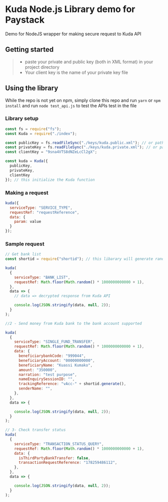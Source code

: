 # Kuda Node.js Library demo for Paystack

Demo for NodeJS wrapper for making secure request to Kuda API

## Getting started

> - paste your private and public key (both in XML format) in your project directory
> - Your client key is the name of your private key file

## Using the library

While the repo is not yet on npm, simply clone this repo and run `yarn` or `npm install` and run `node test_api.js` to test the APIs test in the file

### Library setup

```js
const fs = require("fs");
const Kuda = require("./index");  

const publicKey = fs.readFileSync("./keys/kuda.public.xml"); // or path to your kuda public key
const privateKey = fs.readFileSync("./keys/kuda.private.xml"); // or path to your kuda kuda private key
const clientKey = "9sna4VTS8dNZeLcCl2gX";  

const kuda = Kuda({
  publicKey,
  privateKey,
  clientKey
}); // this initialize the Kuda function
```

### Making a request

```js
kuda({
  serviceType: "SERVICE_TYPE",
  requestRef: "requestReference",
  data: {
    param: value
  }
});
```

### Sample request

```js
// Get bank list
const shortid = require("shortid"); // this libarary will generate random id for you. You can install with `yarn add shortid` or `npm i shortid`. You can use any other random key generatring library of your choice

kuda(
  {
    serviceType: "BANK_LIST",
    requestRef: Math.floor(Math.random() * 1000000000000 + 1),
  },
  data => {
    // data => decrypted response from Kuda API

    console.log(JSON.stringify(data, null, 2));
  }
);

//2 - Send money from Kuda bank to the bank account supported

kuda(
  {
    serviceType: "SINGLE_FUND_TRANSFER",
    requestRef: Math.floor(Math.random() * 1000000000000 + 1),
    data: {
      beneficiarybankCode: "999044",
      beneficiaryAccount: "00000000000",
      beneficiaryName: "Kuassi Kumako",
      amount: "350000",
      narration: "test purpose",
      nameEnquirySessionID: "",
      trackingReference: "vAcc-" + shortid.generate(),
      senderName: "",
    },
  },
  data => {

    console.log(JSON.stringify(data, null, 2));
  }
);

// 3- Check transfer status
kuda(
  {
    serviceType: "TRANSACTION_STATUS_QUERY",
    requestRef: Math.floor(Math.random() * 1000000000000 + 1),
    data: {
      isThirdPartyBankTransfer: false,
      transactionRequestReference: "178259486112",  
    },
  },
  data => {

    console.log(JSON.stringify(data, null, 2));
  }
);
```
